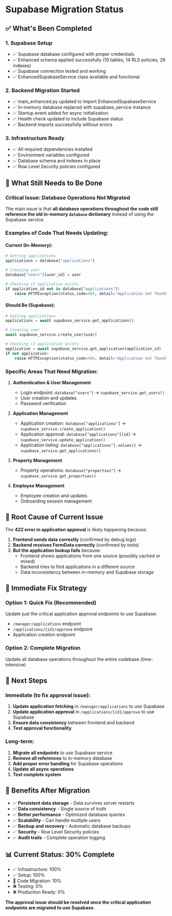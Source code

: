 # Supabase Migration Status

## ✅ What's Been Completed

### 1. Supabase Setup
- ✅ Supabase database configured with proper credentials
- ✅ Enhanced schema applied successfully (10 tables, 14 RLS policies, 26 indexes)
- ✅ Supabase connection tested and working
- ✅ EnhancedSupabaseService class available and functional

### 2. Backend Migration Started
- ✅ main_enhanced.py updated to import EnhancedSupabaseService
- ✅ In-memory database replaced with supabase_service instance
- ✅ Startup event added for async initialization
- ✅ Health check updated to include Supabase status
- ✅ Backend imports successfully without errors

### 3. Infrastructure Ready
- ✅ All required dependencies installed
- ✅ Environment variables configured
- ✅ Database schema and indexes in place
- ✅ Row Level Security policies configured

## 🔄 What Still Needs to Be Done

### Critical Issue: Database Operations Not Migrated
The main issue is that **all database operations throughout the code still reference the old in-memory `database` dictionary** instead of using the Supabase service.

### Examples of Code That Needs Updating:

#### Current (In-Memory):
```python
# Getting applications
applications = database["applications"]

# Creating user
database["users"][user_id] = user

# Checking if application exists
if application_id not in database["applications"]:
    raise HTTPException(status_code=404, detail="Application not found")
```

#### Should Be (Supabase):
```python
# Getting applications
applications = await supabase_service.get_applications()

# Creating user
await supabase_service.create_user(user)

# Checking if application exists
application = await supabase_service.get_application(application_id)
if not application:
    raise HTTPException(status_code=404, detail="Application not found")
```

### Specific Areas That Need Migration:

1. **Authentication & User Management**
   - Login endpoint: `database["users"]` → `supabase_service.get_users()`
   - User creation and updates
   - Password verification

2. **Application Management**
   - Application creation: `database["applications"]` → `supabase_service.create_application()`
   - Application approval: `database["applications"][id]` → `supabase_service.update_application()`
   - Application listing: `database["applications"].values()` → `supabase_service.get_applications()`

3. **Property Management**
   - Property operations: `database["properties"]` → `supabase_service.get_properties()`

4. **Employee Management**
   - Employee creation and updates
   - Onboarding session management

## 🎯 Root Cause of Current Issue

The **422 error in application approval** is likely happening because:

1. **Frontend sends data correctly** (confirmed by debug logs)
2. **Backend receives FormData correctly** (confirmed by tests)
3. **But the application lookup fails** because:
   - Frontend shows applications from one source (possibly cached or mixed)
   - Backend tries to find applications in a different source
   - Data inconsistency between in-memory and Supabase storage

## 🚀 Immediate Fix Strategy

### Option 1: Quick Fix (Recommended)
Update just the critical application approval endpoints to use Supabase:
- `/manager/applications` endpoint
- `/applications/{id}/approve` endpoint
- Application creation endpoint

### Option 2: Complete Migration
Update all database operations throughout the entire codebase (time-intensive)

## 🔧 Next Steps

### Immediate (to fix approval issue):
1. **Update application fetching** in `/manager/applications` to use Supabase
2. **Update application approval** in `/applications/{id}/approve` to use Supabase
3. **Ensure data consistency** between frontend and backend
4. **Test approval functionality**

### Long-term:
1. **Migrate all endpoints** to use Supabase service
2. **Remove all references** to in-memory database
3. **Add proper error handling** for Supabase operations
4. **Update all async operations**
5. **Test complete system**

## 🎉 Benefits After Migration

- ✅ **Persistent data storage** - Data survives server restarts
- ✅ **Data consistency** - Single source of truth
- ✅ **Better performance** - Optimized database queries
- ✅ **Scalability** - Can handle multiple users
- ✅ **Backup and recovery** - Automatic database backups
- ✅ **Security** - Row Level Security policies
- ✅ **Audit trails** - Complete operation logging

## 📊 Current Status: 30% Complete

- ✅ Infrastructure: 100%
- ✅ Setup: 100% 
- 🔄 Code Migration: 10%
- ❌ Testing: 0%
- ❌ Production Ready: 0%

**The approval issue should be resolved once the critical application endpoints are migrated to use Supabase.**
